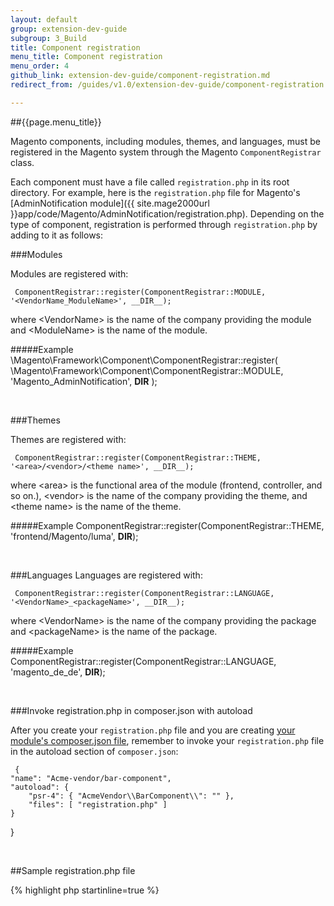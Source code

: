 ```yaml
---
layout: default
group: extension-dev-guide
subgroup: 3_Build
title: Component registration
menu_title: Component registration
menu_order: 4
github_link: extension-dev-guide/component-registration.md
redirect_from: /guides/v1.0/extension-dev-guide/component-registration.html

---
```

##{{page.menu_title}}


Magento components, including modules, themes, and languages, must be registered in the Magento system through the Magento `ComponentRegistrar` class.

Each component must have a file called `registration.php` in its root directory. For example, here is the `registration.php` file for Magento's [AdminNotification module]({{ site.mage2000url }}app/code/Magento/AdminNotification/registration.php). Depending on the type of component, registration is performed through `registration.php` by adding to it as follows:

###Modules

Modules are registered with:

     ComponentRegistrar::register(ComponentRegistrar::MODULE, '<VendorName_ModuleName>', __DIR__);

where &lt;VendorName> is the name of the company providing the module and &lt;ModuleName> is the name of the module.
     
#####Example
     \Magento\Framework\Component\ComponentRegistrar::register(
         \Magento\Framework\Component\ComponentRegistrar::MODULE,
         'Magento_AdminNotification',
         __DIR__
     );
<p>&nbsp;</p>


###Themes

Themes are registered with:

     ComponentRegistrar::register(ComponentRegistrar::THEME, '<area>/<vendor>/<theme name>', __DIR__);

where &lt;area> is the functional area of the module (frontend, controller, and so on.), &lt;vendor> is the name of the company providing the theme, and &lt;theme name> is the name of the theme.


#####Example
     ComponentRegistrar::register(ComponentRegistrar::THEME, 'frontend/Magento/luma', __DIR__);

<p>&nbsp;</p>


###Languages
Languages are registered with:

     ComponentRegistrar::register(ComponentRegistrar::LANGUAGE, '<VendorName>_<packageName>', __DIR__);

where &lt;VendorName> is the name of the company providing the package and &lt;packageName> is the name of the package.

#####Example
     ComponentRegistrar::register(ComponentRegistrar::LANGUAGE, 'magento_de_de', __DIR__);

<p>&nbsp;</p>

###Invoke registration.php in composer.json with autoload

After you create your `registration.php` file and you are creating [your module's composer.json file](create_module.html#add-the-module8217s-composerjson-file), remember to invoke your `registration.php` file in the autoload section of `composer.json`:

     {
    "name": "Acme-vendor/bar-component",
    "autoload": {
        "psr-4": { "AcmeVendor\\BarComponent\\": "" },
        "files": [ "registration.php" ]
    }
}

<p>&nbsp;</p>

##Sample registration.php file

{% highlight php startinline=true %}
<?php

use \Magento\Framework\Component\ComponentRegistrar;

ComponentRegistrar::register(ComponentRegistrar::MODULE, 'Magento_AdminNotification', __DIR__);

{%endhighlight %}

##Next

[Create a module](create_module.html)
